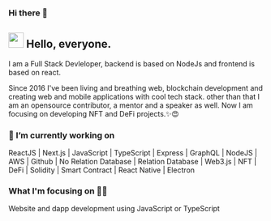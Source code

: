 ### Hi there 👋

<!--
**topdeveloper55/topdeveloper55** is a ✨ _special_ ✨ repository because its `README.md` (this file) appears on your GitHub profile.

Here are some ideas to get you started:

- 🔭 I’m currently working on ...
- 🌱 I’m currently learning ...
- 👯 I’m looking to collaborate on ...
- 🤔 I’m looking for help with ...
- 💬 Ask me about ...
- 📫 How to reach me: ...
- 😄 Pronouns: ...
- ⚡ Fun fact: ...
-->
## <img src="https://media.giphy.com/media/hvRJCLFzcasrR4ia7z/giphy.gif" width="30px"> Hello, everyone.

I am a Full Stack Devleloper, backend is based on NodeJs and frontend is based on react.

Since 2016 I've been living and breathing web, blockchain development and creating web and mobile applications with cool tech stack. other than that I am an opensource contributor, a mentor and a speaker as well. 
Now I am focusing on developing NFT and DeFi projects.✨😍

### 🔭 I’m currently working on

ReactJS | Next.js | JavaScript | TypeScript | Express | GraphQL | NodeJS | AWS | Github | No Relation Database | Relation Database | Web3.js | NFT
| DeFi | Solidity | Smart Contract | React Native | Electron
### What I'm focusing on 👨‍💻
Website and dapp development using JavaScript or TypeScript
